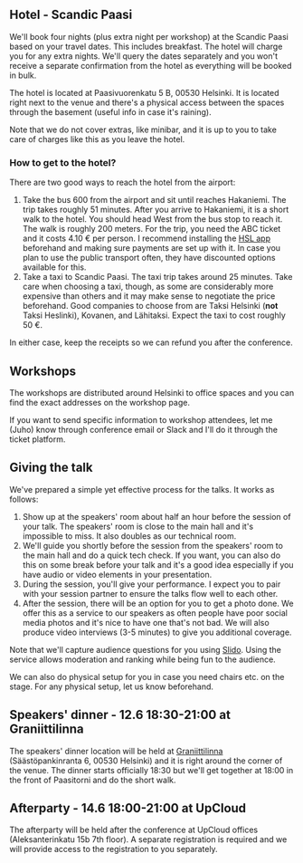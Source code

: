 ## Hotel - Scandic Paasi

We'll book four nights (plus extra night per workshop) at the Scandic Paasi based on your travel dates. This includes breakfast. The hotel will charge you for any extra nights. We'll query the dates separately and you won't receive a separate confirmation from the hotel as everything will be booked in bulk.

The hotel is located at Paasivuorenkatu 5 B, 00530 Helsinki. It is located right next to the venue and there's a physical access between the spaces through the basement (useful info in case it's raining).

Note that we do not cover extras, like minibar, and it is up to you to take care of charges like this as you leave the hotel.

### How to get to the hotel?

There are two good ways to reach the hotel from the airport:

1. Take the bus 600 from the airport and sit until reaches Hakaniemi. The trip takes roughly 51 minutes. After you arrive to Hakaniemi, it is a short walk to the hotel. You should head West from the bus stop to reach it. The walk is roughly 200 meters. For the trip, you need the ABC ticket and it costs 4.10 € per person. I recommend installing the [HSL app](https://www.hsl.fi/en/tickets-and-fares/hsl-app) beforehand and making sure payments are set up with it. In case you plan to use the public transport often, they have discounted options available for this.
2. Take a taxi to Scandic Paasi. The taxi trip takes around 25 minutes. Take care when choosing a taxi, though, as some are considerably more expensive than others and it may make sense to negotiate the price beforehand. Good companies to choose from are Taksi Helsinki (**not** Taksi Heslinki), Kovanen, and Lähitaksi. Expect the taxi to cost roughly 50 €.

In either case, keep the receipts so we can refund you after the conference.

## Workshops

The workshops are distributed around Helsinki to office spaces and you can find the exact addresses on the workshop page.

If you want to send specific information to workshop attendees, let me (Juho) know through conference email or Slack and I'll do it through the ticket platform.

## Giving the talk

We've prepared a simple yet effective process for the talks. It works as follows:

1. Show up at the speakers' room about half an hour before the session of your talk. The speakers' room is close to the main hall and it's impossible to miss. It also doubles as our technical room.
2. We'll guide you shortly before the session from the speakers' room to the main hall and do a quick tech check. If you want, you can also do this on some break before your talk and it's a good idea especially if you have audio or video elements in your presentation.
3. During the session, you'll give your performance. I expect you to pair with your session partner to ensure the talks flow well to each other.
4. After the session, there will be an option for you to get a photo done. We offer this as a service to our speakers as often people have poor social media photos and it's nice to have one that's not bad. We will also produce video interviews (3-5 minutes) to give you additional coverage.

Note that we'll capture audience questions for you using [Slido](https://www.slido.com/). Using the service allows moderation and ranking while being fun to the audience.

We can also do physical setup for you in case you need chairs etc. on the stage. For any physical setup, let us know beforehand.

## Speakers' dinner - 12.6 18:30-21:00 at Graniittilinna

The speakers' dinner location will be held at [Graniittilinna](https://www.graniittilinna.com/) (Säästöpankinranta 6, 00530 Helsinki) and it is right around the corner of the venue. The dinner starts officially 18:30 but we'll get together at 18:00 in the front of Paasitorni and do the short walk.

## Afterparty - 14.6 18:00-21:00 at UpCloud

The afterparty will be held after the conference at UpCloud offices (Aleksanterinkatu 15b 7th floor). A separate registration is required and we will provide access to the registration to you separately.
